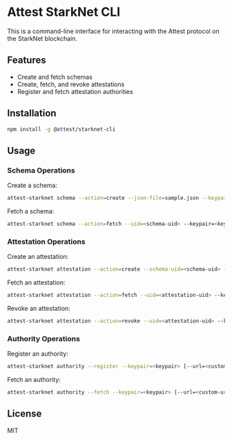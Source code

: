 # Attest StarkNet CLI

This is a command-line interface for interacting with the Attest protocol on the StarkNet blockchain.

## Features

- Create and fetch schemas
- Create, fetch, and revoke attestations
- Register and fetch attestation authorities

## Installation

```bash
npm install -g @attest/starknet-cli
```

## Usage

### Schema Operations

Create a schema:
```bash
attest-starknet schema --action=create --json-file=sample.json --keypair=<keypair>
```

Fetch a schema:
```bash
attest-starknet schema --action=fetch --uid=<schema-uid> --keypair=<keypair>
```

### Attestation Operations

Create an attestation:
```bash
attest-starknet attestation --action=create --schema-uid=<schema-uid> --json-file=<attestation-data.json> --keypair=<keypair>
```

Fetch an attestation:
```bash
attest-starknet attestation --action=fetch --uid=<attestation-uid> --keypair=<keypair>
```

Revoke an attestation:
```bash
attest-starknet attestation --action=revoke --uid=<attestation-uid> --keypair=<keypair>
```

### Authority Operations

Register an authority:
```bash
attest-starknet authority --register --keypair=<keypair> [--url=<custom-url>]
```

Fetch an authority:
```bash
attest-starknet authority --fetch --keypair=<keypair> [--url=<custom-url>]
```

## License

MIT
